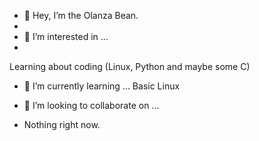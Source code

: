 - 👋 Hey, I’m the Olanza Bean.
- 
- 👀 I’m interested in ...
- 
Learning about coding (Linux, Python and maybe some C)

- 🌱 I’m currently learning ...
Basic Linux

- 💞️ I’m looking to collaborate on ...
- Nothing right now.
